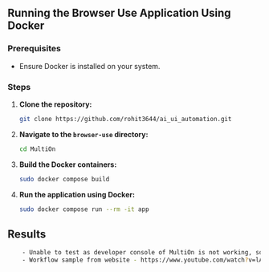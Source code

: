## Running the Browser Use Application Using Docker

### Prerequisites
- Ensure Docker is installed on your system.

### Steps

1. **Clone the repository:**
    ```sh
    git clone https://github.com/rohit3644/ai_ui_automation.git
    ```

2. **Navigate to the `browser-use` directory:**
    ```sh
    cd MultiOn
    ```

4. **Build the Docker containers:**
    ```sh
    sudo docker compose build
    ```

5. **Run the application using Docker:**
    ```sh
    sudo docker compose run --rm -it app
    ```


## Results

```sh
    - Unable to test as developer console of MultiOn is not working, so unable to fetch api key.
    - Workflow sample from website - https://www.youtube.com/watch?v=lA8HPhSDR64
```
